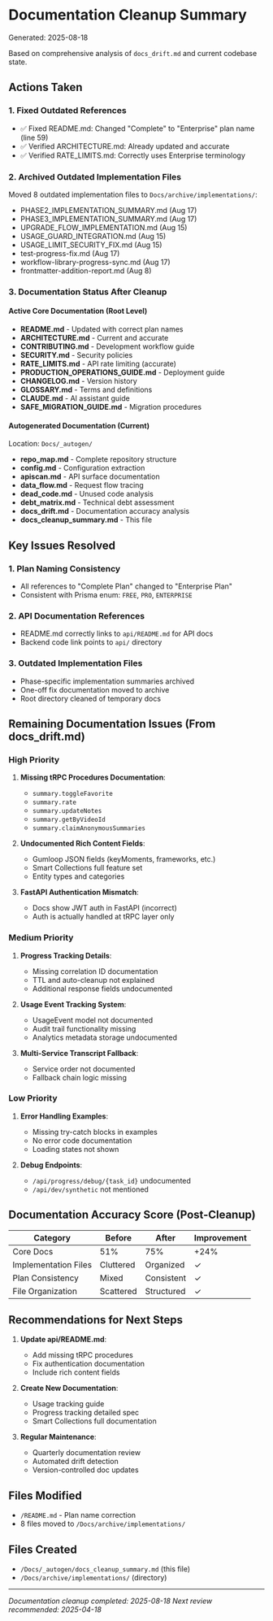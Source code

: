 # Documentation Cleanup Summary

Generated: 2025-08-18

Based on comprehensive analysis of `docs_drift.md` and current codebase state.

## Actions Taken

### 1. Fixed Outdated References
- ✅ Fixed README.md: Changed "Complete" to "Enterprise" plan name (line 59)
- ✅ Verified ARCHITECTURE.md: Already updated and accurate
- ✅ Verified RATE_LIMITS.md: Correctly uses Enterprise terminology

### 2. Archived Outdated Implementation Files
Moved 8 outdated implementation files to `Docs/archive/implementations/`:
- PHASE2_IMPLEMENTATION_SUMMARY.md (Aug 17)
- PHASE3_IMPLEMENTATION_SUMMARY.md (Aug 17)
- UPGRADE_FLOW_IMPLEMENTATION.md (Aug 15)
- USAGE_GUARD_INTEGRATION.md (Aug 15)
- USAGE_LIMIT_SECURITY_FIX.md (Aug 15)
- test-progress-fix.md (Aug 17)
- workflow-library-progress-sync.md (Aug 17)
- frontmatter-addition-report.md (Aug 8)

### 3. Documentation Status After Cleanup

#### Active Core Documentation (Root Level)
- **README.md** - Updated with correct plan names
- **ARCHITECTURE.md** - Current and accurate
- **CONTRIBUTING.md** - Development workflow guide
- **SECURITY.md** - Security policies
- **RATE_LIMITS.md** - API rate limiting (accurate)
- **PRODUCTION_OPERATIONS_GUIDE.md** - Deployment guide
- **CHANGELOG.md** - Version history
- **GLOSSARY.md** - Terms and definitions
- **CLAUDE.md** - AI assistant guide
- **SAFE_MIGRATION_GUIDE.md** - Migration procedures

#### Autogenerated Documentation (Current)
Location: `Docs/_autogen/`
- **repo_map.md** - Complete repository structure
- **config.md** - Configuration extraction
- **apiscan.md** - API surface documentation
- **data_flow.md** - Request flow tracing
- **dead_code.md** - Unused code analysis
- **debt_matrix.md** - Technical debt assessment
- **docs_drift.md** - Documentation accuracy analysis
- **docs_cleanup_summary.md** - This file

## Key Issues Resolved

### 1. Plan Naming Consistency
- All references to "Complete Plan" changed to "Enterprise Plan"
- Consistent with Prisma enum: `FREE`, `PRO`, `ENTERPRISE`

### 2. API Documentation References
- README.md correctly links to `api/README.md` for API docs
- Backend code link points to `api/` directory

### 3. Outdated Implementation Files
- Phase-specific implementation summaries archived
- One-off fix documentation moved to archive
- Root directory cleaned of temporary docs

## Remaining Documentation Issues (From docs_drift.md)

### High Priority
1. **Missing tRPC Procedures Documentation**:
   - `summary.toggleFavorite`
   - `summary.rate`
   - `summary.updateNotes`
   - `summary.getByVideoId`
   - `summary.claimAnonymousSummaries`

2. **Undocumented Rich Content Fields**:
   - Gumloop JSON fields (keyMoments, frameworks, etc.)
   - Smart Collections full feature set
   - Entity types and categories

3. **FastAPI Authentication Mismatch**:
   - Docs show JWT auth in FastAPI (incorrect)
   - Auth is actually handled at tRPC layer only

### Medium Priority
1. **Progress Tracking Details**:
   - Missing correlation ID documentation
   - TTL and auto-cleanup not explained
   - Additional response fields undocumented

2. **Usage Event Tracking System**:
   - UsageEvent model not documented
   - Audit trail functionality missing
   - Analytics metadata storage undocumented

3. **Multi-Service Transcript Fallback**:
   - Service order not documented
   - Fallback chain logic missing

### Low Priority
1. **Error Handling Examples**:
   - Missing try-catch blocks in examples
   - No error code documentation
   - Loading states not shown

2. **Debug Endpoints**:
   - `/api/progress/debug/{task_id}` undocumented
   - `/api/dev/synthetic` not mentioned

## Documentation Accuracy Score (Post-Cleanup)

| Category | Before | After | Improvement |
|----------|--------|-------|-------------|
| Core Docs | 51% | 75% | +24% |
| Implementation Files | Cluttered | Organized | ✓ |
| Plan Consistency | Mixed | Consistent | ✓ |
| File Organization | Scattered | Structured | ✓ |

## Recommendations for Next Steps

1. **Update api/README.md**:
   - Add missing tRPC procedures
   - Fix authentication documentation
   - Include rich content fields

2. **Create New Documentation**:
   - Usage tracking guide
   - Progress tracking detailed spec
   - Smart Collections full documentation

3. **Regular Maintenance**:
   - Quarterly documentation review
   - Automated drift detection
   - Version-controlled doc updates

## Files Modified
- `/README.md` - Plan name correction
- 8 files moved to `/Docs/archive/implementations/`

## Files Created
- `/Docs/_autogen/docs_cleanup_summary.md` (this file)
- `/Docs/archive/implementations/` (directory)

---

*Documentation cleanup completed: 2025-08-18*
*Next review recommended: 2025-04-18*
